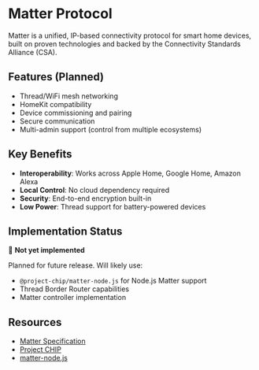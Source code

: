 # Matter Protocol

Matter is a unified, IP-based connectivity protocol for smart home devices, built on proven technologies and backed by the Connectivity Standards Alliance (CSA).

## Features (Planned)

- Thread/WiFi mesh networking
- HomeKit compatibility
- Device commissioning and pairing
- Secure communication
- Multi-admin support (control from multiple ecosystems)

## Key Benefits

- **Interoperability**: Works across Apple Home, Google Home, Amazon Alexa
- **Local Control**: No cloud dependency required
- **Security**: End-to-end encryption built-in
- **Low Power**: Thread support for battery-powered devices

## Implementation Status

🚧 **Not yet implemented**

Planned for future release. Will likely use:
- `@project-chip/matter-node.js` for Node.js Matter support
- Thread Border Router capabilities
- Matter controller implementation

## Resources

- [Matter Specification](https://csa-iot.org/all-solutions/matter/)
- [Project CHIP](https://github.com/project-chip/connectedhomeip)
- [matter-node.js](https://github.com/project-chip/matter.js)

